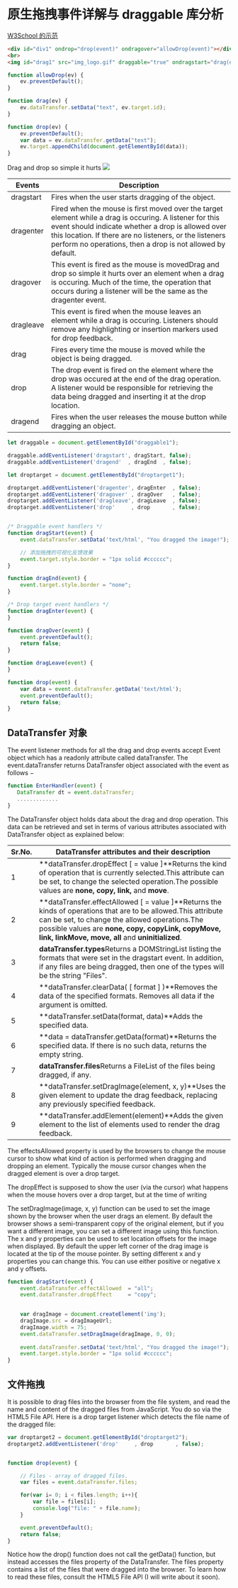 
# 原生拖拽事件详解与 draggable 库分析

[W3School 的示范](https://parg.co/Uc7)

```html
<div id="div1" ondrop="drop(event)" ondragover="allowDrop(event)"></div>
<br>
<img id="drag1" src="img_logo.gif" draggable="true" ondragstart="drag(event)" width="336" height="69">
```

```js
function allowDrop(ev) {
    ev.preventDefault();
}

function drag(ev) {
    ev.dataTransfer.setData("text", ev.target.id);
}

function drop(ev) {
    ev.preventDefault();
    var data = ev.dataTransfer.getData("text");
    ev.target.appendChild(document.getElementById(data));
}
```


Drag and drop so simple it hurts
![](http://tutorials.jenkov.com/images/html5/drag-and-drop-1.png)

| Events    | Description                                                                                                                                                                                                                                                                             |
| --------- | --------------------------------------------------------------------------------------------------------------------------------------------------------------------------------------------------------------------------------------------------------------------------------------- |
| dragstart | Fires when the user starts dragging of the object.                                                                                                                                                                                                                                      |
| dragenter | Fired when the mouse is first moved over the target element while a drag is occuring. A listener for this event should indicate whether a drop is allowed over this location. If there are no listeners, or the listeners perform no operations, then a drop is not allowed by default. |
| dragover  | This event is fired as the mouse is movedDrag and drop so simple it hurts over an element when a drag is occuring. Much of the time, the operation that occurs during a listener will be the same as the dragenter event.                                                               |
| dragleave | This event is fired when the mouse leaves an element while a drag is occuring. Listeners should remove any highlighting or insertion markers used for drop feedback.                                                                                                                    |
| drag      | Fires every time the mouse is moved while the object is being dragged.                                                                                                                                                                                                                  |
| drop      | The drop event is fired on the element where the drop was occured at the end of the drag operation. A listener would be responsible for retrieving the data being dragged and inserting it at the drop location.                                                                        |
| dragend   | Fires when the user releases the mouse button while dragging an object.                                                                                                                                                                                                                 |

```js
let draggable = document.getElementById("draggable1");

draggable.addEventListener('dragstart', dragStart, false);
draggable.addEventListener('dragend'  , dragEnd  , false);

let droptarget = document.getElementById("droptarget1");

droptarget.addEventListener('dragenter', dragEnter  , false);
droptarget.addEventListener('dragover' , dragOver   , false);
droptarget.addEventListener('dragleave', dragLeave  , false);
droptarget.addEventListener('drop'     , drop       , false);


/* Draggable event handlers */
function dragStart(event) {
    event.dataTransfer.setData('text/html', "You dragged the image!");

    // 添加拖拽的可视化反馈效果
    event.target.style.border = "1px solid #cccccc";
}

function dragEnd(event) {
    event.target.style.border = "none";
}

/* Drop target event handlers */
function dragEnter(event) {
}

function dragOver(event) {
    event.preventDefault();
    return false;
}

function dragLeave(event) {
}

function drop(event) {
    var data = event.dataTransfer.getData('text/html');
    event.preventDefault();
    return false;
}
```

## DataTransfer 对象

The event listener methods for all the drag and drop events accept Event object which has a readonly attribute called dataTransfer. The event.dataTransfer returns DataTransfer object associated with the event as follows −

```js
function EnterHandler(event) {
   DataTransfer dt = event.dataTransfer;
   .............
}
```
The DataTransfer object holds data about the drag and drop operation. This data can be retrieved and set in terms of various attributes associated with DataTransfer object as explained below:

| Sr.No. | DataTransfer attributes and their description                                                                                                                                                                                                                             |
| ------ | ------------------------------------------------------------------------------------------------------------------------------------------------------------------------------------------------------------------------------------------------------------------------- |
| 1      | **dataTransfer.dropEffect [ = value ]**Returns the kind of operation that is currently selected.This attribute can be set, to change the selected operation.The possible values are **none, copy, link,** and **move**.                                                   |
| 2      | **dataTransfer.effectAllowed [ = value ]**Returns the kinds of operations that are to be allowed.This attribute can be set, to change the allowed operations.The possible values are **none, copy, copyLink, copyMove, link, linkMove, move, all** and **uninitialized**. |
| 3      | **dataTransfer.types**Returns a DOMStringList listing the formats that were set in the dragstart event. In addition, if any files are being dragged, then one of the types will be the string "Files".                                                                    |
| 4      | **dataTransfer.clearData( [ format ] )**Removes the data of the specified formats. Removes all data if the argument is omitted.                                                                                                                                           |
| 5      | **dataTransfer.setData(format, data)**Adds the specified data.                                                                                                                                                                                                            |
| 6      | **data = dataTransfer.getData(format)**Returns the specified data. If there is no such data, returns the empty string.                                                                                                                                                    |
| 7      | **dataTransfer.files**Returns a FileList of the files being dragged, if any.                                                                                                                                                                                              |
| 8      | **dataTransfer.setDragImage(element, x, y)**Uses the given element to update the drag feedback, replacing any previously specified feedback.                                                                                                                              |
| 9      | **dataTransfer.addElement(element)**Adds the given element to the list of elements used to render the drag feedback.                                                                                                                                                      |


The effectsAllowed property is used by the browsers to change the mouse cursor to show what kind of action is performed when dragging and dropping an element. Typically the mouse cursor changes when the dragged element is over a drop target.

The dropEffect is supposed to show the user (via the cursor) what happens when the mouse hovers over a drop target, but at the time of writing 

The setDragImage(image, x, y) function can be used to set the image shown by the browser when the user drags an element. By default the browser shows a semi-transparent copy of the original element, but if you want a different image, you can set a different image using this function. The x and y properties can be used to set location offsets for the image when displayed. By default the upper left corner of the drag image is located at the tip of the mouse pointer. By setting different x and y properties you can change this. You can use either positive or negative x and y offsets.

```js
function dragStart(event) {
    event.dataTransfer.effectAllowed  = "all";
    event.dataTransfer.dropEffect     = "copy";

    
    var dragImage = document.createElement('img');
    dragImage.src = dragImageUrl;
    dragImage.width = 75;
    event.dataTransfer.setDragImage(dragImage, 0, 0);
    
    event.dataTransfer.setData('text/html', "You dragged the image!");
    event.target.style.border = "1px solid #cccccc";
}
```

## 文件拖拽

It is possible to drag files into the browser from the file system, and read the name and content of the dragged files from JavaScript. You do so via the HTML5 File API. Here is a drop target listener which detects the file name of the dragged file:

```js
var droptarget2 = document.getElementById("droptarget2");
droptarget2.addEventListener('drop'     , drop       , false);


function drop(event) {

    // Files - array of dragged files.
    var files = event.dataTransfer.files;

    for(var i= 0; i < files.length; i++){
        var file = files[i];
        console.log("file: " + file.name);
    }

    event.preventDefault();
    return false;
}

```

Notice how the drop() function does not call the getData() function, but instead accesses the files property of the DataTransfer. The files property contains a list of the files that were dragged into the browser. To learn how to read these files, consult the HTML5 File API (I will write about it soon).
